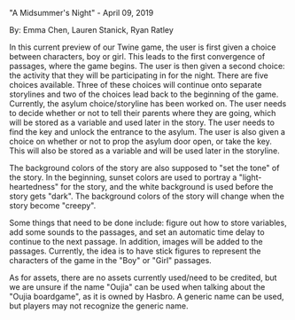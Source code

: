 ﻿"A Midsummer's Night" - April 09, 2019

By: Emma Chen, Lauren Stanick, Ryan Ratley

In this current preview of our Twine game, the user is first given a choice between characters, boy or girl. 
This leads to the first convergence of passages, where the game begins. The user is then given a second choice: the activity that they will be participating in for the night. 
There are five choices available. Three of these choices will continue onto separate storylines and two of the choices lead back to the beginning of the game. 
Currently, the asylum choice/storyline has been worked on. The user needs to decide whether or not to tell their parents where they are going, which will be stored as a variable and used later in the story.
The user needs to find the key and unlock the entrance to the asylum. The user is also given a choice on whether or not to prop the asylum door open, or take the key. This will also be stored as a variable and will be used later in the storyline. 

The background colors of the story are also supposed to "set the tone" of the story. In the beginning, sunset colors are used to portray a "light-heartedness" for the story, and the white background is used before the story gets "dark".
The background colors of the story will change when the story become "creepy". 

Some things that need to be done include: figure out how to store variables, add some sounds to the passages, and set an automatic time delay to continue to the next passage. 
In addition, images will be added to the passages. Currently, the idea is to have stick figures to represent the characters of the game in the "Boy" or "Girl" passages. 

As for assets, there are no assets currently used/need to be credited, but we are unsure if the name "Oujia" can be used when talking about the "Oujia boardgame", as it is owned by Hasbro. A generic name can be used, but players may not recognize the generic name. 